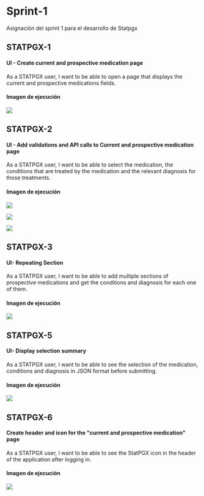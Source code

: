# Sprint-1
Asignación del sprint 1 para el desarrollo de Statpgx

## STATPGX-1
#### UI - Create current and prospective medication page
As a STATPGX user, I want to be able to open a page that displays the current and prospective medications fields.

#### Imagen de ejecución
![](https://i.imgur.com/rPahTeT.png)


## STATPGX-2
#### UI - Add validations and API calls to Current and prospective medication page
As a STATPGX user, I want to be able to select the medication, the conditions that are treated by the medication and the relevant diagnosis for those treatments.

#### Imagen de ejecución
![](https://i.imgur.com/nigzERO.png)

![](https://i.imgur.com/xMs4UHJ.png)

![](https://i.imgur.com/BHujDwa.png)


## STATPGX-3
#### UI- Repeating Section
As a STATPGX user, I want to be able to add multiple sections of prospective medications and get the conditions and diagnosis for each one of them.

#### Imagen de ejecución
![](https://i.imgur.com/WkunBdG.png)

 
## STATPGX-5
#### UI- Display selection summary
As a STATPGX user, I want to be able to see the selection of the medication, conditions and diagnosis in JSON format before submitting.

#### Imagen de ejecución
![](https://i.imgur.com/xTtSQlh.png)

## STATPGX-6
#### Create header and icon for the "current and prospective medication" page
As a STATPGX user, I want to be able to see the StatPGX icon in the header of the application after logging in.

#### Imagen de ejecución
![](https://i.imgur.com/ONAkAJh.png)



